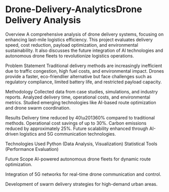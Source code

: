 # Drone-Delivery-AnalyticsDrone Delivery Analysis
Overview
A comprehensive analysis of drone delivery systems, focusing on enhancing last-mile logistics efficiency. This project evaluates delivery speed, cost reduction, payload optimization, and environmental sustainability. It also discusses the future integration of AI technologies and autonomous drone fleets to revolutionize logistics operations.

Problem Statement
Traditional delivery methods are increasingly inefficient due to traffic congestion, high fuel costs, and environmental impact. Drones provide a faster, eco-friendlier alternative but face challenges such as regulatory compliance, limited battery life, and restricted payload capacity.

Methodology
Collected data from case studies, simulations, and industry reports.
Analyzed delivery time, operational costs, and environmental metrics.
Studied emerging technologies like AI-based route optimization and drone swarm coordination.

Results
Delivery time reduced by 40\u201360% compared to traditional methods.
Operational cost savings of up to 30%.
Carbon emissions reduced by approximately 25%.
Future scalability enhanced through AI-driven logistics and 5G communication technologies.

Technologies Used
Python (Data Analysis, Visualization)
Statistical Tools (Performance Evaluation)

Future Scope
AI-powered autonomous drone fleets for dynamic route optimization.

Integration of 5G networks for real-time drone communication and control.

Development of swarm delivery strategies for high-demand urban areas.
